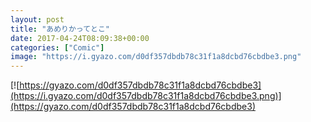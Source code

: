 ```yaml
---
layout: post
title: "あめりかってとこ"
date: 2017-04-24T08:09:38+00:00
categories: ["Comic"]
image: "https://i.gyazo.com/d0df357dbdb78c31f1a8dcbd76cbdbe3.png"
---
```


[![https://gyazo.com/d0df357dbdb78c31f1a8dcbd76cbdbe3](https://i.gyazo.com/d0df357dbdb78c31f1a8dcbd76cbdbe3.png)](https://gyazo.com/d0df357dbdb78c31f1a8dcbd76cbdbe3)